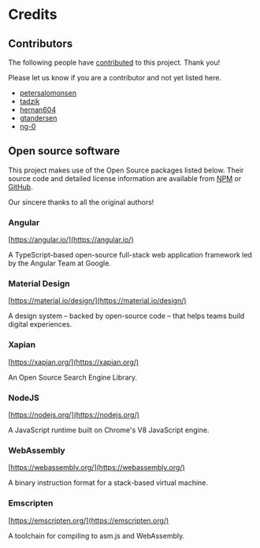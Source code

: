 # Credits

## Contributors

The following people have [contributed](CONTRIBUTING.md) to this project. Thank you!

Please let us know if you are a contributor and not yet listed here.

* [petersalomonsen](https://github.com/petersalomonsen)
* [tadzik](https://github.com/tadzik)
* [hernan604](https://github.com/hernan604)
* [gtandersen](https://github.com/gtandersen)
* [ng-0](https://github.com/ng-0)

## Open source software

This project makes use of the Open Source packages listed below. Their source code and detailed license information are available from [NPM](https://www.npmjs.com/) or [GitHub](https://github.com). 

Our sincere thanks to all the original authors!

### Angular

[https://angular.io/](https://angular.io/)

A TypeScript-based open-source full-stack web application framework led by the Angular Team at Google.

### Material Design

[https://material.io/design/](https://material.io/design/)

A design system – backed by open-source code – that helps teams build digital experiences.

### Xapian

[https://xapian.org/](https://xapian.org/)

An Open Source Search Engine Library.

### NodeJS
[https://nodejs.org/](https://nodejs.org/)

A JavaScript runtime built on Chrome's V8 JavaScript engine.

### WebAssembly

[https://webassembly.org/](https://webassembly.org/)

A binary instruction format for a stack-based virtual machine.

### Emscripten

[https://emscripten.org/](https://emscripten.org/)

A toolchain for compiling to asm.js and WebAssembly.

